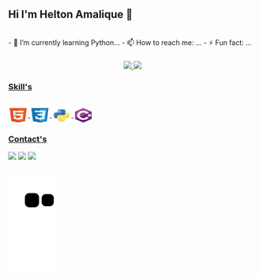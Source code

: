 ## Hi I'm Helton Amalique  👋
</br>
- 🌱 I’m currently learning Python...
- 📫 How to reach me: ...
- ⚡ Fun fact: ...

###

<div align="center">
  <a href="https://github.com/Helton-Amalique">
  <img height="139em" src="https://github-readme-stats.vercel.app/api?username=helton-amalique&show_icons=true&theme=dark&include_all_commits=true&count_private=true"/>
  <img height="139em" src="https://github-readme-stats.vercel.app/api/top-langs/?username=helton-amalique&layout=compact&langs_count=7&theme=dark"/>
</div>
  
  ### Skill's
  
<div style="display: inline_block"><br>
  <img align="center" alt="helt-HTML" height="30" width="40" src="https://raw.githubusercontent.com/devicons/devicon/master/icons/html5/html5-original.svg">
  <img align="center" alt="helt-CSS" height="30" width="40" src="https://raw.githubusercontent.com/devicons/devicon/master/icons/css3/css3-original.svg">
  <img align="center" alt="helt-Python" height="30" width="40" src="https://raw.githubusercontent.com/devicons/devicon/master/icons/python/python-original.svg">
  <img align="center" alt="helt-Csharp" height="30" width="40" src="https://raw.githubusercontent.com/devicons/devicon/master/icons/csharp/csharp-original.svg">
</div>
  
  ### Contact's
  
<div> 

  <a href = "mailto:heltonamalique@gmail.com">
    <img src="https://img.shields.io/badge/-Gmail-%23333?style=for-the-badge&logo=gmail&logoColor=red" target="_blank"></a>
  
  <a href="https://www.linkedin.com/in/##############" target="_blank">
    <img src="https://img.shields.io/badge/-LinkedIn-%230077B5?style=for-the-badge&logo=linkedin&logoColor=white" target="_blank"></a> 
  
  <a href="https://twitter.com/helton_amalique" target="_blank">
    <img src="https://img.shields.io/badge/-Twitter-%23EA4335?style=for-the-badge&logo=youtube&logoColor=white" target="_blank"></a>
  
  </br>
  </br>
  
  ![Snake animation](https://github.com/Helton-Amalique/Helton-Amalique/blob/output/github-contribution-grid-snake.svg)
 
</div>

